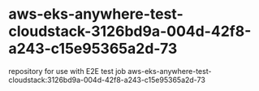 # aws-eks-anywhere-test-cloudstack-3126bd9a-004d-42f8-a243-c15e95365a2d-73
repository for use with E2E test job aws-eks-anywhere-test-cloudstack:3126bd9a-004d-42f8-a243-c15e95365a2d-73
